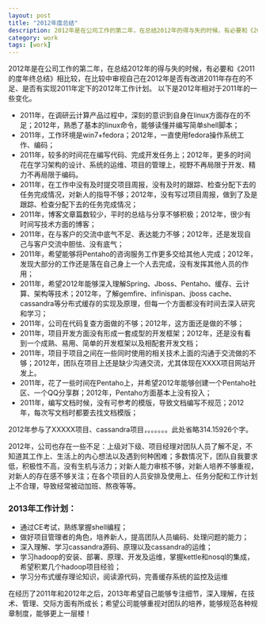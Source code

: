 ```yaml
---
layout: post
title: "2012年度总结"
description: 2012年是在公司工作的第二年，在总结2012年的得与失的时候，有必要和《2011的度年终总结》相比较，在比较中审视自己在2012年是否有改进2011年存在的不足、是否有实现2011年定下的2012年工作计划。以下是2012年相对于2011年的一些变化。
category: work
tags: [work]
---  
```


2012年是在公司工作的第二年，在总结2012年的得与失的时候，有必要和《2011的度年终总结》相比较，在比较中审视自己在2012年是否有改进2011年存在的不足、是否有实现2011年定下的2012年工作计划。
以下是2012年相对于2011年的一些变化。

*  2011年，在调研云计算产品过程中，深刻的意识到自身在linux方面存在的不足；2012年，熟悉了基本的linux命令，能够读懂并编写简单shell脚本；
*   2011年，工作环境是win7+fedora；2012年，一直使用fedora操作系统工作、编码；
*   2011年，较多的时间花在编写代码、完成开发任务上；2012年，更多的时间花在学习架构的设计、系统的运维、项目的管理上，视野不再局限于开发、精力不再局限于编码。
*   2011年，在工作中没有及时提交项目周报，没有及时的跟踪、检查分配下去的任务完成情况，对新人的指导不够；2012年，没有写过项目周报，做到了及是跟踪、检查分配下去的任务完成情况；
*   2011年，博客文章篇数较少，平时的总结与分享不够积极；2012年，很少有时间写技术方面的博客；
*   2011年，在与客户的交流中底气不足、表达能力不够；2012年，还是发现自己与客户交流中胆怯、没有底气；
*   2011年，希望能够将Pentaho的咨询服务工作更多交给其他人完成；2012年，发现大部分的工作还是落在自己身上一个人去完成，没有发挥其他人员的作用；
*   2011年，希望2012年能够深入理解Spring、Jboss、Pentaho、缓存、云计算、架构等技术；2012年，了解gemfire、infinispan、jboss cache、cassandra等分布式缓存的实现及原理，但每一个方面都没有时间去深入研究和学习；
*   2011年，公司在代码复查方面做的不够；2012年，这方面还是做的不够；
*   2011年，项目开发方面没有形成一套成型的开发框架；2012年，还是没有看到一个成熟、易用、简单的开发框架以及相配套开发文档；
*   2011年，项目于项目之间在一些同时使用的相关技术上面的沟通于交流做的不够；2012年，团队在项目上还是缺少沟通交流，尤其体现在XXXX项目网站开发上。
*   2011年，花了一些时间在Pentaho上，并希望2012年能够创建一个Pentaho社区、一个QQ分享群；2012年，Pentaho方面基本上没有投入；
*   2011年，编写文档时候，没有可参考的模版，导致文档编写不规范；2012年，每次写文档时都要去找文档模版；


2012年参与了XXXXX项目、cassandra项目，。。。。。。此处省略314.15926个字。

2012年，公司也存在一些不足：上级对下级、项目经理对团队人员了解不足，不知道其工作上、生活上的内心想法以及遇到何种困难；多数情况下，团队自我要求低，积极性不高，没有生机与活力；对新人能力审核不够，对新人培养不够重视，对新人的存在感不够关注；在各个项目的人员安排及使用上、任务分配和工作计划上不合理，导致经常被动加班、熬夜等等。

### 2013年工作计划：

- 通过CE考试，熟练掌握shell编程；
- 做好项目管理者的角色，培养新人，提高团队人员编码、处理问题的能力；
- 深入理解、学习cassandra源码、原理以及cassandra的运维；
- 学习hadoop的安装、部署、原理、开发及运维，掌握kettle和nosql的集成，希望积累几个hadoop项目经验；
- 学习分布式缓存理论知识，阅读源代码，完善缓存系统的监控及运维

在经历了2011年和2012年之后，2013年希望自己能够专注细节，深入理解，在技术、管理、交际方面有所成长；希望公司能够重视对团队的培养，能够规范各种规章制度，能够更上一层楼！

